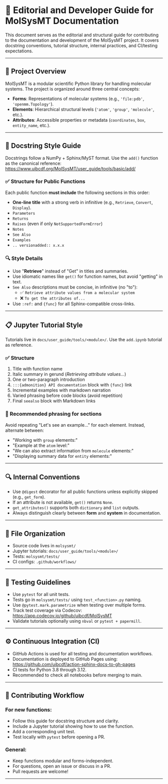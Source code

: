 
# 🧪 Editorial and Developer Guide for MolSysMT Documentation

This document serves as the editorial and structural guide for contributing to the documentation and development of the MolSysMT project. It covers docstring conventions, tutorial structure, internal practices, and CI/testing expectations.

---

## 🤪 Project Overview

MolSysMT is a modular scientific Python library for handling molecular systems. The project is organized around three central concepts:

- **Forms**: Representations of molecular systems (e.g., `'file:pdb'`, `'openmm.Topology'`).
- **Elements**: Hierarchical structural levels (`'atom'`, `'group'`, `'molecule'`, etc.).
- **Attributes**: Accessible properties or metadata (`coordinates`, `box`, `entity_name`, etc.).

---

## 📘 Docstring Style Guide

Docstrings follow a NumPy + Sphinx/MyST format. Use the `add()` function as the canonical reference:
<https://www.uibcdf.org/MolSysMT/user_guide/tools/basic/add/>

### ✅ Structure for Public Functions

Each public function **must include** the following sections in this order:

- **One-line title** with a strong verb in infinitive (e.g., `Retrieve`, `Convert`, `Display`).
- `Parameters`
- `Returns`
- `Raises` (even if only `NotSupportedFormError`)
- `Notes`
- `See Also`
- `Examples`
- `.. versionadded:: x.x.x`

### 🔍 Style Details

- Use "**Retrieve**" instead of "Get" in titles and summaries.
- Use idiomatic names like `get()` for function names, but avoid "getting" in text.
- `See Also` descriptions must be concise, in infinitive (no "to"):
  - ✅ `Retrieve attribute values from a molecular system`
  - ❌ `To get the attributes of...`
- Use `:ref:` and `{func}` for all Sphinx-compatible cross-links.

---

## 📋 Jupyter Tutorial Style

Tutorials live in `docs/user_guide/tools/<module>/`. Use the `add.ipynb` tutorial as reference.

### ✅ Structure

1. Title with function name
2. Italic summary in gerund (*Retrieving attribute values...*)
3. One or two-paragraph introduction
4. `:::{admonition} API documentation` block with `{func}` link
5. Incremental examples with markdown narration
6. Varied phrasing before code blocks (avoid repetition)
7. Final `seealso` block with Markdown links

### 💬 Recommended phrasing for sections

Avoid repeating "Let's see an example..." for each element. Instead, alternate between:

- "Working with `group` elements:"
- "Example at the `atom` level:"
- "We can also extract information from `molecule` elements:"
- "Displaying summary data for `entity` elements:"

---

## 🔍 Internal Conventions

- Use `@digest` decorator for all public functions unless explicitly skipped (e.g., `get_form`).
- If an attribute is not available, `get()` returns `None`.
- `get_attributes()` supports both `dictionary` and `list` outputs.
- Always distinguish clearly between **form** and **system** in documentation.

---

## 📂 File Organization

- Source code lives in `molsysmt/`
- Jupyter tutorials: `docs/user_guide/tools/<module>/`
- Tests: `molsysmt/tests/`
- CI configs: `.github/workflows/`

---

## 🧪 Testing Guidelines

- Use `pytest` for all unit tests.
- Tests go in `molsysmt/tests/` using `test_<function>.py` naming.
- Use `@pytest.mark.parametrize` when testing over multiple forms.
- Track test coverage via Codecov: <https://app.codecov.io/github/uibcdf/MolSysMT>
- Validate tutorials optionally using `nbval` or `pytest + papermill`.

---

## ⚙️ Continuous Integration (CI)

- GitHub Actions is used for all testing and documentation workflows.
- Documentation is deployed to GitHub Pages using:
  <https://github.com/uibcdf/action-sphinx-docs-to-gh-pages>
- CI tests for Python 3.8 through 3.12.
- Recommended to check all notebooks before merging to main.

---

## 🤝 Contributing Workflow

### For new functions:

- Follow this guide for docstring structure and clarity.
- Include a Jupyter tutorial showing how to use the function.
- Add a corresponding unit test.
- Test locally with `pytest` before opening a PR.

### General:

- Keep functions modular and forms-independent.
- For questions, open an issue or discuss in a PR.
- Pull requests are welcome!

---

